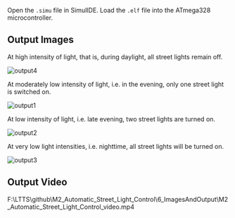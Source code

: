 Open the `.simu` file in SimulIDE. Load the `.elf` file into the ATmega328 microcontroller.

## Output Images
At high intensity of light, that is, during daylight, all street lights remain off.

![output4](https://user-images.githubusercontent.com/70939522/164748975-819ca7e8-b71a-4286-9389-828d0a1ffbde.png)

At moderately low intensity of light, i.e. in the evening, only one street light is switched on.

![output1](https://user-images.githubusercontent.com/70939522/164749140-385afaea-6d7f-4eeb-b13b-7a14a92e8d3d.png)

At low intensity of light, i.e. late evening, two street lights are turned on.

![output2](https://user-images.githubusercontent.com/70939522/164749292-f633ac89-b04a-4f64-b1a9-d5df74c03ccf.png)

At very low light intensities, i.e. nighttime, all street lights will be turned on.

![output3](https://user-images.githubusercontent.com/70939522/164749714-37400bda-c669-41dd-83b4-2d242f1eac08.png)


## Output Video
F:\LTTS\github\M2_Automatic_Street_Light_Control\6_ImagesAndOutput\M2_Automatic_Street_Light_Control_video.mp4
